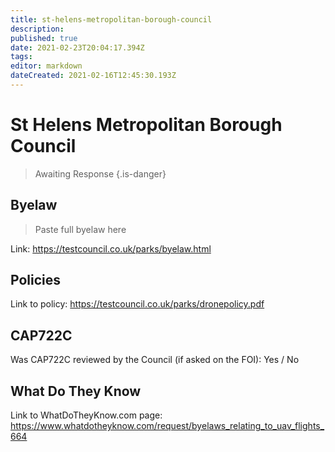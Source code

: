 ```yaml
---
title: st-helens-metropolitan-borough-council
description: 
published: true
date: 2021-02-23T20:04:17.394Z
tags: 
editor: markdown
dateCreated: 2021-02-16T12:45:30.193Z
---
```


# St Helens Metropolitan Borough Council
>  Awaiting Response
> {.is-danger}

## Byelaw
> Paste full byelaw here

Link:
https://testcouncil.co.uk/parks/byelaw.html

## Policies
Link to policy:
https://testcouncil.co.uk/parks/dronepolicy.pdf

## CAP722C

Was CAP722C reviewed by the Council (if asked on the FOI): Yes / No

## What Do They Know

Link to WhatDoTheyKnow.com page:
https://www.whatdotheyknow.com/request/byelaws_relating_to_uav_flights_664

